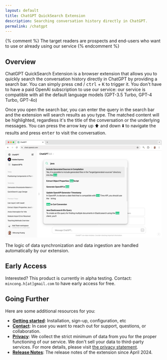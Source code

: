 ```yaml
---
layout: default
title: ChatGPT QuickSearch Extension
description: Searching conversation history directly in ChatGPT.
permalink: /chatgpt
---
```


{% comment %}
The target readers are prospects and end-users who want to use or already using our service
{% endcomment %}

## Overview

ChatGPT QuickSearch Extension is a browser extension that allows you to quickly search the conversation history directly in ChatGPT by providing a search bar. You can simply press <kbd>cmd</kbd> / <kbd>ctrl</kbd> + <kbd>K</kbd> to trigger it. You don't have to have a paid OpenAI subscription to use our service: our service is compatible with all the default language models (GPT-3.5 Turbo, GPT-4 Turbo, GPT-4o)

Once you open the search bar, you can enter the query in the search bar and the extension will search results as you type. The matched content will be highlighted, regardless it's the title of the conversation or the underlying messages. You can press the arrow key up ⬆️ and down ⬇️ to navigate the results and press <kbd>enter</kbd> to visit the conversation.

![highlight results](/assets/2024-04-24-search-bar-results.png)

The logic of data synchronization and data ingestion are handled automatically by our extension.

## Early Access

Interested? This product is currently in alpha testing. Contact: `mincong.h[at]gmail.com` to have early access for free.

## Going Further

Here are some additional resources for you:

* [**Getting started**](/chatgpt/getting-started): Installation, sign-up, configuration, etc
* [**Contact**](/chatgpt/contact): In case you want to reach out for support, questions, or collaboration.
* [**Privacy**](/chatgpt/privacy): We collect the strict minimum of data from you for the proper functioning of our service. We don't sell your data to third-party services. For more details, please visit [the privacy statement](/chatgpt/privacy).
* [**Release Notes**](/chatgpt/releases/): The release notes of the extension since April 2024.
